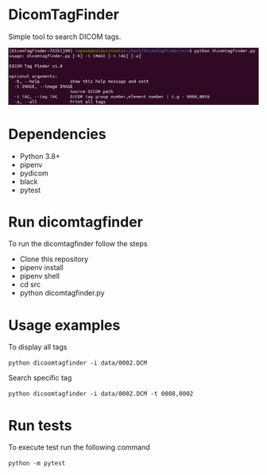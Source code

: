 # DicomTagFinder
Simple tool to search DICOM tags.

![DicomTagFinder](https://raw.githubusercontent.com/rupeshs/DicomTagFinder/main/data/dicom_tag_finder.png)


# Dependencies
 * Python 3.8+
 * pipenv
 * pydicom
 * black
 * pytest
 
# Run dicomtagfinder
To run the dicomtagfinder follow the steps
 * Clone this repository
 * pipenv install
 * pipenv shell
 * cd src
 * python dicomtagfinder.py

# Usage examples

To display all tags

`python dicoomtagfinder -i data/0002.DCM`

Search specific tag

`python dicoomtagfinder -i data/0002.DCM -t 0008,0002 `

# Run tests

To execute test run the following command

`python -m pytest `
